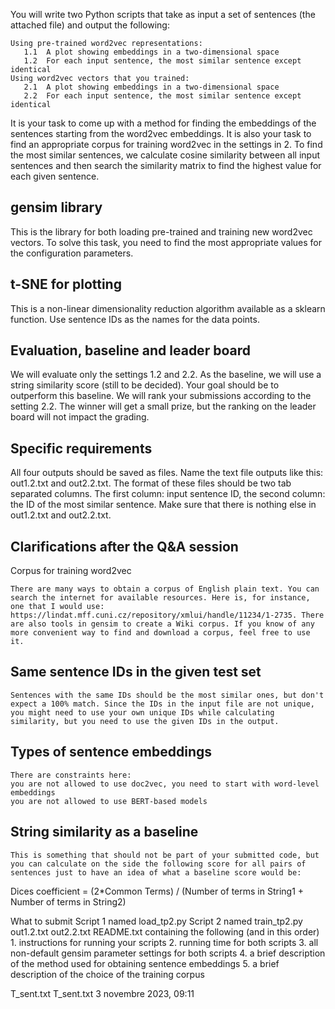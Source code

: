 You will write two Python scripts that take as input a set of sentences (the attached file) and output the following: 

    Using pre-trained word2vec representations:
       1.1  A plot showing embeddings in a two-dimensional space
       1.2  For each input sentence, the most similar sentence except identical
    Using word2vec vectors that you trained:
       2.1  A plot showing embeddings in a two-dimensional space
       2.2  For each input sentence, the most similar sentence except identical 

It is your task to come up with a method for finding the embeddings of the sentences starting from the word2vec embeddings. It is also your task to find an appropriate corpus for training word2vec in the settings in 2. To find the most similar sentences, we calculate cosine similarity between all input sentences and then search the similarity matrix to find the highest value for each given sentence.

## gensim library

This is the library for both loading pre-trained and training new word2vec vectors. To solve this task, you need to find the most appropriate values for the configuration parameters. 

## t-SNE for plotting

This is a non-linear dimensionality reduction algorithm available as a sklearn function. Use sentence IDs as the names for the data points. 

## Evaluation, baseline and leader board

We will evaluate only the settings 1.2 and 2.2. As the baseline, we will use a string similarity score (still to be decided). Your goal should be to outperform this baseline. We will rank your submissions according to the setting 2.2. The winner will get a small prize, but the ranking on the leader board will not impact the grading. 

## Specific requirements

All four outputs should be saved as files. Name the text file outputs like this: out1.2.txt and out2.2.txt. 
The format of these files should be two tab separated columns. The first column: input sentence ID, the second column: the ID of the most similar sentence. Make sure that there is nothing else in out1.2.txt and out2.2.txt.
 
## Clarifications after the Q&A session

Corpus for training word2vec

    There are many ways to obtain a corpus of English plain text. You can search the internet for available resources. Here is, for instance, one that I would use: https://lindat.mff.cuni.cz/repository/xmlui/handle/11234/1-2735. There are also tools in gensim to create a Wiki corpus. If you know of any more convenient way to find and download a corpus, feel free to use it. 
 

## Same sentence IDs in the given test set
    Sentences with the same IDs should be the most similar ones, but don't expect a 100% match. Since the IDs in the input file are not unique, you might need to use your own unique IDs while calculating similarity, but you need to use the given IDs in the output.   
 

## Types of sentence embeddings
    There are constraints here: 
    you are not allowed to use doc2vec, you need to start with word-level embeddings
    you are not allowed to use BERT-based models 

 

## String similarity as a baseline 
    This is something that should not be part of your submitted code, but you can calculate on the side the following score for all pairs of sentences just to have an idea of what a baseline score would be: 

Dices coefficient = (2*Common Terms) / (Number of terms in String1 + Number of terms in String2)

 
What to submit
    Script 1 named load_tp2.py
    Script 2 named train_tp2.py
    out1.2.txt
    out2.2.txt
    README.txt containing the following (and in this order)
    1. instructions for running your scripts
    2. running time for both scripts 
    3. all non-default gensim parameter settings for both scripts
    4. a brief description of the method used for obtaining sentence embeddings
    5. a brief description of the choice of the training corpus

	
T_sent.txt T_sent.txt
3 novembre 2023, 09:11
